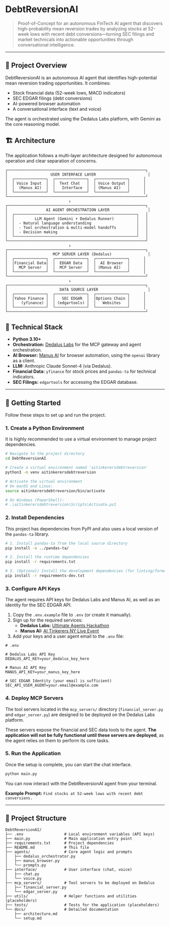 # DebtReversionAI

> Proof-of-Concept for an autonomous FinTech AI agent that discovers high-probability mean reversion trades by analyzing stocks at 52-week lows with recent debt conversions—turning SEC filings and market technicals into actionable opportunities through conversational intelligence.

---

## 🎯 Project Overview

DebtReversionAI is an autonomous AI agent that identifies high-potential mean reversion trading opportunities. It combines:
- Stock financial data (52-week lows, MACD indicators)
- SEC EDGAR filings (debt conversions)
- AI-powered browser automation
- A conversational interface (text and voice)

The agent is orchestrated using the Dedalus Labs platform, with Gemini as the core reasoning model.

## 🏗️ Architecture

The application follows a multi-layer architecture designed for autonomous operation and clear separation of concerns.

```
┌─────────────────────────────────────────────────────────────┐
│                   USER INTERFACE LAYER                       │
│  ┌──────────────┐  ┌──────────────┐  ┌──────────────┐      │
│  │ Voice Input  │  │  Text Chat   │  │ Voice Output │      │
│  │  (Manus AI)  │  │   Interface  │  │ (Manus AI)   │      │
│  └──────────────┘  └──────────────┘  └──────────────┘      │
└─────────────────────────────────────────────────────────────┘
                            ↓
┌─────────────────────────────────────────────────────────────┐
│                 AI AGENT ORCHESTRATION LAYER                 │
│  ┌──────────────────────────────────────────────────────┐   │
│  │         LLM Agent (Gemini + Dedalus Runner)          │   │
│  │  - Natural language understanding                    │   │
│  │  - Tool orchestration & multi-model handoffs         │   │
│  │  - Decision making                                   │   │
│  └──────────────────────────────────────────────────────┘   │
└─────────────────────────────────────────────────────────────┘
                            ↓
┌─────────────────────────────────────────────────────────────┐
│                    MCP SERVER LAYER (Dedalus)                │
│  ┌──────────────┐  ┌──────────────┐  ┌──────────────┐      │
│  │Financial Data│  │  EDGAR Data  │  │  AI Browser  │      │
│  │  MCP Server  │  │  MCP Server  │  │ (Manus AI)   │      │
│  └──────────────┘  └──────────────┘  └──────────────┘      │
└─────────────────────────────────────────────────────────────┘
                            ↓
┌─────────────────────────────────────────────────────────────┐
│                       DATA SOURCE LAYER                      │
│  ┌──────────────┐  ┌──────────────┐  ┌──────────────┐      │
│  │Yahoo Finance │  │   SEC EDGAR  │  │Options Chain │      │
│  │   (yfinance) │  │ (edgartools) │  │   Websites   │      │
│  └──────────────┘  └──────────────┘  └──────────────┘      │
└─────────────────────────────────────────────────────────────┘
```

## 🔧 Technical Stack

- **Python 3.10+**
- **Orchestration:** [Dedalus Labs](https://www.dedaluslabs.ai/) for the MCP gateway and agent orchestration.
- **AI Browser:** [Manus AI](https://manus.im/) for browser automation, using the `openai` library as a client.
- **LLM:** Anthropic Claude Sonnet-4 (via Dedalus).
- **Financial Data:** `yfinance` for stock prices and `pandas-ta` for technical indicators.
- **SEC Filings:** `edgartools` for accessing the EDGAR database.

---

## 🚀 Getting Started

Follow these steps to set up and run the project.

### 1. Create a Python Environment

It is highly recommended to use a virtual environment to manage project dependencies.

```bash
# Navigate to the project directory
cd DebtReversionAI

# Create a virtual environment named 'aitinkerersdebtreversion'
python3 -m venv aitinkerersdebtreversion

# Activate the virtual environment
# On macOS and Linux:
source aitinkerersdebtreversion/bin/activate

# On Windows (PowerShell):
# .\aitinkerersdebtreversion\Scripts\Activate.ps1
```

### 2. Install Dependencies

This project has dependencies from PyPI and also uses a local version of the `pandas-ta` library.

```bash
# 1. Install pandas-ta from the local source directory
pip install -e ../pandas-ta/

# 2. Install the runtime dependencies
pip install -r requirements.txt

# 3. (Optional) Install the development dependencies (for linting/formatting)
pip install -r requirements-dev.txt
```

### 3. Configure API Keys

The agent requires API keys for Dedalus Labs and Manus AI, as well as an identity for the SEC EDGAR API.

1.  Copy the `.env.example` file to `.env` (or create it manually).
2.  Sign up for the required services:
    *   **Dedalus Labs:** [Ultimate Agents Hackathon](https://www.dedaluslabs.ai/ultimate-agents-hackathon)
    *   **Manus AI:** [AI Tinkerers NY Live Event](https://manus.im/live-events/AITinkerersNY)
3.  Add your keys and a user agent email to the `.env` file:

```env
# .env

# Dedalus Labs API Key
DEDALUS_API_KEY=your_dedalus_key_here

# Manus AI API Key
MANUS_API_KEY=your_manus_key_here

# SEC EDGAR Identity (your email is sufficient)
SEC_API_USER_AGENT=your.email@example.com
```

### 4. Deploy MCP Servers

The tool servers located in the `mcp_servers/` directory (`financial_server.py` and `edgar_server.py`) are designed to be deployed on the Dedalus Labs platform.

These servers expose the financial and SEC data tools to the agent. **The application will not be fully functional until these servers are deployed**, as the agent relies on them to perform its core tasks.

### 5. Run the Application

Once the setup is complete, you can start the chat interface.

```bash
python main.py
```

You can now interact with the DebtReversionAI agent from your terminal.

**Example Prompt:**
`Find stocks at 52-week lows with recent debt conversions.`

---

## 📁 Project Structure

```
DebtReversionAI/
├── .env                  # Local environment variables (API keys)
├── main.py               # Main application entry point
├── requirements.txt      # Project dependencies
├── README.md             # This file
├── agents/               # Core agent logic and prompts
│   ├── dedalus_orchestrator.py
│   ├── manus_browser.py
│   └── prompts.py
├── interface/            # User interface (chat, voice)
│   ├── chat.py
│   └── voice.py
├── mcp_servers/          # Tool servers to be deployed on Dedalus
│   ├── financial_server.py
│   └── edgar_server.py
├── utils/                # Helper functions and utilities (placeholders)
├── tests/                # Tests for the application (placeholders)
└── docs/                 # Detailed documentation
    ├── architecture.md
    └── setup.md
```
